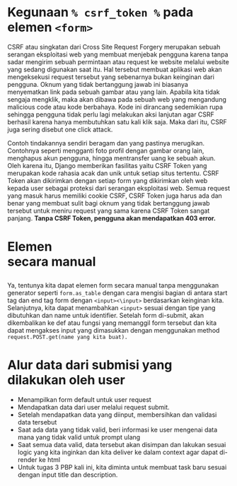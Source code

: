 # Kegunaan `% csrf_token %` pada elemen `<form>` 


CSRF atau singkatan dari Cross Site Request Forgery merupakan sebuah serangan eksploitasi web yang membuat menjebak pengguna karena tanpa sadar mengirim sebuah permintaan atau request ke website melalui website yang sedang digunakan saat itu. Hal tersebut membuat aplikasi web akan mengeksekusi request tersebut yang sebenarnya bukan keinginan dari pengguna.  Oknum yang tidak bertanggung jawab ini biasanya menyematkan link pada sebuah gambar atau yang lain. Apabila kita tidak sengaja mengklik, maka akan dibawa pada sebuah web yang mengandung malicious code atau kode berbahaya. Kode ini dirancang sedemikian rupa sehingga pengguna tidak perlu lagi melakukan aksi lanjutan agar CSRF berhasil karena hanya membutuhkan satu kali klik saja. Maka dari itu, CSRF juga sering disebut one click attack.



Contoh tindakannya sendiri beragam dan yang pastinya merugikan. Contohnya seperti mengganti foto profil dengan gambar orang lain, menghapus akun pengguna, hingga mentransfer uang ke sebuah akun. Oleh karena itu, Django memberikan fasilitas yaitu CSRF Token yang merupakan kode rahasia acak dan unik untuk setiap situs tertentu. CSRF Token akan dikirimkan dengan setiap form yang dikirimkan oleh web kepada user sebagai proteksi dari serangan eksploitasi web. Semua request yang masuk harus memiliki cookie CSRF, CSRF Token juga harus ada dan benar yang membuat sulit bagi oknum yang tidak bertanggung jawab tersebut untuk meniru request yang sama karena CSRF Token sangat panjang. **Tanpa CSRF Token, pengguna akan mendapatkan 403 error.**


# Elemen <form> secara manual


Ya, tentunya kita dapat elemen form secara manual tanpa menggunakan generator seperti `form.as_table` dengan cara mengisi bagian di antara start tag dan end tag form dengan `<input><\input>` berdasarkan keinginan kita. Selanjutnya, kita dapat menambahkan `<input>` sesuai dengan tipe yang dibutuhkan dan name untuk identifier. Setelah form di-submit, akan dikembalikan ke def atau fungsi yang memanggil form tersebut dan kita dapat mengakses input yang dimasukkan dengan menggunakan method `request.POST.get(name yang kita buat).`


# Alur data dari submisi yang dilakukan oleh user


- Menampilkan form default untuk user request
- Mendapatkan data dari user melalui request submit. 
- Setelah mendapatkan data yang diinput, membersihkan dan validasi data tersebut
- Saat ada data yang tidak valid, beri informasi ke user mengenai data mana yang tidak valid untuk prompt ulang
- Saat semua data valid, data tersebut akan disimpan dan lakukan sesuai logic yang kita inginkan dan kita deliver ke dalam context agar dapat di-render ke html
- Untuk tugas 3 PBP kali ini, kita diminta untuk membuat task baru sesuai dengan input title dan description.
